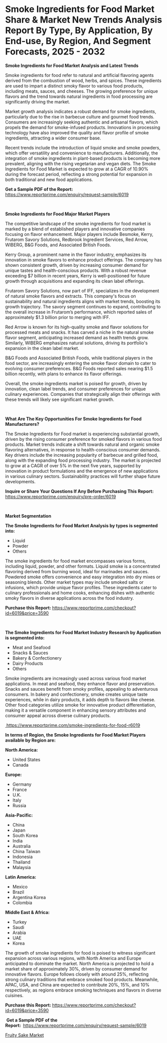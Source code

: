 <p><h1>Smoke Ingredients for Food Market Share & Market New Trends Analysis Report By Type, By Application, By End-use, By Region, And Segment Forecasts, 2025 - 2032</h1></p><p><strong>Smoke Ingredients for Food Market Analysis and Latest Trends</strong></p>
<p><p>Smoke ingredients for food refer to natural and artificial flavoring agents derived from the combustion of wood, herbs, and spices. These ingredients are used to impart a distinct smoky flavor to various food products, including meats, sauces, and cheeses. The growing preference for unique flavors and the trend towards natural ingredients in food processing are significantly driving the market.</p><p>Market growth analysis indicates a robust demand for smoke ingredients, particularly due to the rise in barbecue culture and gourmet food trends. Consumers are increasingly seeking authentic and artisanal flavors, which propels the demand for smoke-infused products. Innovations in processing technology have also improved the quality and flavor profile of smoke ingredients, attracting a wider consumer base.</p><p>Recent trends include the introduction of liquid smoke and smoke powders, which offer versatility and convenience to manufacturers. Additionally, the integration of smoke ingredients in plant-based products is becoming more prevalent, aligning with the rising vegetarian and vegan diets. The Smoke Ingredients for Food Market is expected to grow at a CAGR of 10.90% during the forecast period, reflecting a strong potential for expansion in both traditional and new food applications.</p></p>
<p><strong>Get a Sample PDF of the Report:&nbsp;</strong> <a href="https://www.reportprime.com/enquiry/request-sample/6019?utm_campaign=3021&utm_medium=2&utm_source=Github&utm_content=ia&utm_term=19032025&utm_id=smoke-ingredients-for-food">https://www.reportprime.com/enquiry/request-sample/6019</a></p>
<p>&nbsp;</p>
<p><strong>Smoke Ingredients for Food Major Market Players</strong></p>
<p><p>The competitive landscape of the smoke ingredients for food market is marked by a blend of established players and innovative companies focusing on flavor enhancement. Major players include Besmoke, Kerry, Frutarom Savory Solutions, Redbrook Ingredient Services, Red Arrow, WIBERG, B&G Foods, and Associated British Foods.</p><p>Kerry Group, a prominent name in the flavor industry, emphasizes its innovation in smoke flavors to enhance product offerings. The company has shown consistent growth, driven by increasing consumer demand for unique tastes and health-conscious products. With a robust revenue exceeding $7 billion in recent years, Kerry is well-positioned for future growth through acquisitions and expanding its clean label offerings.</p><p>Frutarom Savory Solutions, now part of IFF, specializes in the development of natural smoke flavors and extracts. This company's focus on sustainability and natural ingredients aligns with market trends, boosting its growth trajectory. The savory segment continues to expand, contributing to the overall increase in Frutarom’s performance, which reported sales of approximately $1.3 billion prior to merging with IFF.</p><p>Red Arrow is known for its high-quality smoke and flavor solutions for processed meats and snacks. It has carved a niche in the natural smoke flavor segment, anticipating increased demand as health trends grow. Similarly, WIBERG emphasizes natural solutions, driving its portfolio's expansion in the clean label market. </p><p>B&G Foods and Associated British Foods, while traditional players in the food sector, are increasingly entering the smoke flavor domain to cater to evolving consumer preferences. B&G Foods reported sales nearing $1.5 billion recently, with plans to enhance its flavor offerings.</p><p>Overall, the smoke ingredients market is poised for growth, driven by innovation, clean label trends, and consumer preferences for unique culinary experiences. Companies that strategically align their offerings with these trends will likely see significant market growth.</p></p>
<p>&nbsp;</p>
<p><strong>What Are The Key Opportunities For Smoke Ingredients for Food Manufacturers?</strong></p>
<p><p>The Smoke Ingredients for Food market is experiencing substantial growth, driven by the rising consumer preference for smoked flavors in various food products. Market trends indicate a shift towards natural and organic smoke flavoring alternatives, in response to health-conscious consumer demands. Key drivers include the increasing popularity of barbecue and grilled food, along with the expanding food processing industry. The market is projected to grow at a CAGR of over 5% in the next five years, supported by innovation in product formulations and the emergence of new applications in various culinary sectors. Sustainability practices will further shape future developments.</p></p>
<p><strong>Inquire or Share Your Questions If Any Before Purchasing This Report:</strong> <a href="https://www.reportprime.com/enquiry/pre-order/6019?utm_campaign=3021&utm_medium=2&utm_source=Github&utm_content=ia&utm_term=19032025&utm_id=smoke-ingredients-for-food">https://www.reportprime.com/enquiry/pre-order/6019</a></p>
<p>&nbsp;</p>
<p><strong>Market Segmentation</strong></p>
<p><strong>The Smoke Ingredients for Food Market Analysis by types is segmented into:</strong></p>
<p><ul><li>Liquid</li><li>Powder</li><li>Others</li></ul></p>
<p><p>The smoke ingredients for food market encompasses various forms, including liquid, powder, and other formats. Liquid smoke is a concentrated flavoring derived from burning wood, ideal for marinades and sauces. Powdered smoke offers convenience and easy integration into dry mixes or seasoning blends. Other market types may include smoked salts or infusions, which provide unique flavor profiles. These ingredients cater to culinary professionals and home cooks, enhancing dishes with authentic smoky flavors in diverse applications across the food industry.</p></p>
<p><strong>Purchase this Report:&nbsp;</strong><a href="https://www.reportprime.com/checkout?id=6019&price=3590&utm_campaign=3021&utm_medium=2&utm_source=Github&utm_content=ia&utm_term=19032025&utm_id=smoke-ingredients-for-food">https://www.reportprime.com/checkout?id=6019&price=3590</a></p>
<p>&nbsp;</p>
<p><strong>The Smoke Ingredients for Food Market Industry Research by Application is segmented into:</strong></p>
<p><ul><li>Meat and Seafood</li><li>Snacks & Sauces</li><li>Bakery & Confectionery</li><li>Dairy Products</li><li>Others</li></ul></p>
<p><p>Smoke ingredients are increasingly used across various food market applications. In meat and seafood, they enhance flavor and preservation. Snacks and sauces benefit from smoky profiles, appealing to adventurous consumers. In bakery and confectionery, smoke creates unique taste experiences, while in dairy products, it adds depth to flavors like cheese. Other food categories utilize smoke for innovative product differentiation, making it a versatile component in enhancing sensory attributes and consumer appeal across diverse culinary products.</p></p>
<p><a href="https://www.reportprime.com/smoke-ingredients-for-food-r6019?utm_campaign=3021&utm_medium=2&utm_source=Github&utm_content=ia&utm_term=19032025&utm_id=smoke-ingredients-for-food">&nbsp;https://www.reportprime.com/smoke-ingredients-for-food-r6019</a></p>
<p><strong>In terms of Region, the Smoke Ingredients for Food Market Players available by Region are:</strong></p>
<p>
    <p> <strong> North America: </strong>
        <ul>
            <li>United States</li>
            <li>Canada</li>
        </ul>
        </p> 
    <p> <strong> Europe: </strong>
        <ul>
            <li>Germany</li>
            <li>France</li>
            <li>U.K.</li>
            <li>Italy</li>
            <li>Russia</li>
        </ul>
        </p> 
    <p> <strong> Asia-Pacific: </strong>
        <ul>
            <li>China</li>
            <li>Japan</li>
            <li>South Korea</li>
            <li>India</li>
            <li>Australia</li>
            <li>China Taiwan</li>
            <li>Indonesia</li>
            <li>Thailand</li>
            <li>Malaysia</li>
        </ul>
        </p> 
    <p> <strong> Latin America: </strong>
        <ul>
            <li>Mexico</li>
            <li>Brazil</li>
            <li>Argentina Korea</li>
            <li>Colombia</li>
        </ul>
        </p> 
    <p> <strong> Middle East & Africa: </strong>
        <ul>
            <li>Turkey</li>
            <li>Saudi</li>
            <li>Arabia</li>
            <li>UAE</li>
            <li>Korea</li>
        </ul>
    </p>
    </p>
<p><p>The growth of smoke ingredients for food is poised to witness significant expansion across various regions, with North America and Europe anticipated to dominate the market. North America is projected to hold a market share of approximately 30%, driven by consumer demand for innovative flavors. Europe follows closely with around 25%, reflecting strong culinary traditions that embrace smoked food products. Meanwhile, APAC, USA, and China are expected to contribute 20%, 15%, and 10% respectively, as regions embrace smoking techniques and flavors in diverse cuisines.</p></p>
<p><strong>Purchase this Report: </strong><a href="https://www.reportprime.com/checkout?id=6019&price=3590&utm_campaign=3021&utm_medium=2&utm_source=Github&utm_content=ia&utm_term=19032025&utm_id=smoke-ingredients-for-food">https://www.reportprime.com/checkout?id=6019&price=3590</a></p>
<p>&nbsp;<strong>Get a Sample PDF of the Report:&nbsp;&nbsp;</strong><a href="https://www.reportprime.com/enquiry/request-sample/6019?utm_campaign=3021&utm_medium=2&utm_source=Github&utm_content=ia&utm_term=19032025&utm_id=smoke-ingredients-for-food">https://www.reportprime.com/enquiry/request-sample/6019</a></p>
<p><strong></strong></p>
<p><p><a href="https://github.com/verikaahova/Market-Research-Report-List-1/blob/main/fruity-sake-market.md?utm_campaign=3021&utm_medium=2&utm_source=Github&utm_content=ia&utm_term=19032025&utm_id=smoke-ingredients-for-food">Fruity Sake Market</a></p></p>